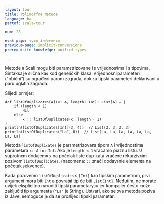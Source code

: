```yaml
---
layout: tour
title: Polimorfne metode
language: ba
partof: scala-tour

num: 28

next-page: type-inference
previous-page: implicit-conversions
prerequisite-knowledge: unified-types

---
```


Metode u Scali mogu biti parametrizovane i s vrijednostima i s tipovima.
Sintaksa je slična kao kod generičkih klasa.
Vrijednosni parameteri ("obični") su ograđeni parom zagrada, dok su tipski parameteri deklarisani u paru uglatih zagrada.

Slijedi primjer:

```tut
def listOfDuplicates[A](x: A, length: Int): List[A] = {
    if (length < 1)
        Nil
    else
        x :: listOfDuplicates(x, length - 1)
}
println(listOfDuplicates[Int](3, 4))  // List(3, 3, 3, 3)
println(listOfDuplicates("La", 8))  // List(La, La, La, La, La, La, La, La)
```

Metoda `listOfDuplicates` je parametrizovana tipom `A` i vrijednostima parametara `x: A` i `n: Int`.
Ako je `length < 1` vraćamo praznu listu. U suprotnom dodajemo `x` na početak liste duplikata vraćene rekurzivnim pozivom `listOfDuplicates`. (napomena: `::` znači dodavanje elementa na početak sekvence).

Kada pozovemo `listOfDuplicates` s `[Int]` kao tipskim parametrom, prvi argument mora biti `Int` a povratni tip će biti `List[Int]`. Međutim, ne morate uvijek eksplicitno navoditi tipski parametaryou jer kompajler često može zaključiti tip argumenta (`"La"` je String). Ustvari, ako se ova metoda poziva iz Jave, nemoguće je da se proslijedi tipski parametar.
